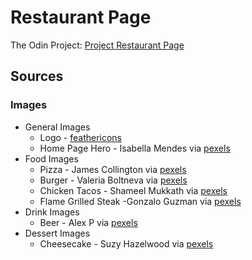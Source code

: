 # Restaurant Page
The Odin Project: [Project Restaurant Page](https://www.theodinproject.com/lessons/node-path-javascript-restaurant-page)


## Sources
### Images
* General Images
    - Logo - [feathericons](https://feathericons.com/)
    - Home Page Hero - Isabella Mendes via [pexels](https://www.pexels.com/photo/four-assorted-liquor-bottles-340996/)
* Food Images
    - Pizza - James Collington via [pexels](https://www.pexels.com/photo/freshly-baked-pizza-in-commercial-oven-30512710/)
    - Burger - Valeria Boltneva via [pexels](pexels.com/photo/photo-of-juicy-burger-on-wooden-surface-1639565/)
    - Chicken Tacos - Shameel Mukkath via [pexels](https://www.pexels.com/photo/a-plate-with-tacos-and-salsa-on-it-14930605/)
    - Flame Grilled Steak -Gonzalo Guzman via [pexels](https://www.pexels.com/photo/grilled-meat-on-charcoal-grill-3997609/)
* Drink Images
    - Beer - Alex P via [pexels](https://www.pexels.com/photo/drinking-glass-1009068/)
* Dessert Images
    - Cheesecake - Suzy Hazelwood via [pexels](https://www.pexels.com/photo/cheesecake-1126359/)